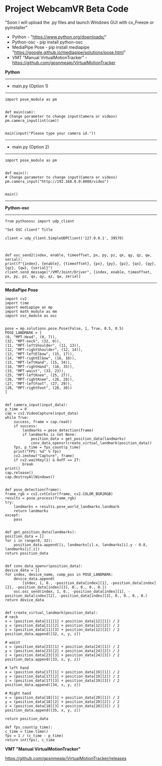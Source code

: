 # Project WebcamVR Beta Code #
"Soon I will upload the .py files and launch Windows GUI with cx_Freeze or pyinstaller"

- Python - "https://www.python.org/downloads/"
- Python-osc - pip install python-osc
- MediaPipe Pose - pip install mediapipe "https://google.github.io/mediapipe/solutions/pose.html"
- VMT "Manual VirtualMotionTracker" - https://github.com/gpsnmeajp/VirtualMotionTracker


**Python**
_____________________
- main.py (Option 1)
_____________________
    import pose_module as pm


    def main(cam):
    # Change parameter to change input(Camera or videos)
    pm.camera_input(int(cam))


    main(input("Please type your camera id."))
_____________________

- main.py (Option 2)
_____________________

    import pose_module as pm


    def main():
    # Change parameter to change input(Camera or videos)
    pm.camera_input("http://192.168.0.0:8080/video")


    main()
_____________________

**Python-osc**

_____________________

    from pythonosc import udp_client

    "Set OSC client" Title

    client = udp_client.SimpleUDPClient('127.0.0.1', 39570)



    def osc_send2(index, enable, timeoffset, px, py, pz, qx, qy, qz, qw, serial):
    print(f"{index}, {enable}, {timeoffset}, {px}, {py}, {pz}, {qx}, {qy}, {qz}, {qw}, {serial}")
    client.send_message("/VMT/Joint/Driver", [index, enable, timeoffset, px, py, pz, qx, qy, qz, qw, serial]
    
_____________________

**MediaPipe Pose**

    import cv2
    import time
    import mediapipe as mp
    import math_module as mm
    import osc_module as osc


    pose = mp.solutions.pose.Pose(False, 1, True, 0.5, 0.5)
    POSE_LANDMARK = [
    (0, "MPT-Head", (0, 7)),
    (32, "MPT-neck", (32, 0)),
    (11, "MPT-leftShoulder", (11, 13)),
    (12, "MPT-rightShoulder", (12, 14)),
    (13, "MPT-leftElbow", (15, 17)),
    (14, "MPT-rightElbow", (16, 18)),
    (15, "MPT-leftHand", (15, 34)),
    (16, "MPT-rightHand", (16, 35)),
    (33, "MPT-waist", (33, 23)),
    (25, "MPT-leftKnee", (25, 27)),
    (26, "MPT-rightKnee", (26, 28)),
    (27, "MPT-leftFoot", (27, 29)),
    (28, "MPT-rightFoot", (28, 30))
    ]


    def camera_input(input_data):
    p_time = 0
    cap = cv2.VideoCapture(input_data)
    while True:
        success, frame = cap.read()
        if success:
            landmarks = pose_detection(frame)
            if landmarks is not None:
                position_data = get_position_data(landmarks)
                conv_data_openvr(create_virtual_landmark(position_data))
        fps, p_time = fps_count(p_time)
        print("FPS: %d" % fps)
        cv2.imshow("Capture", frame)
        if cv2.waitKey(1) & 0xFF == 27:
            break
    print()
    cap.release()
    cap.destroyAllWindows()


    def pose_detection(frame):
    frame_rgb = cv2.cvtColor(frame, cv2.COLOR_BGR2RGB)
    results = pose.process(frame_rgb)
    try:
        landmarks = results.pose_world_landmarks.landmark
        return landmarks
    except:
        pass


    def get_position_data(landmarks):
    position_data = []
    for i in range(0, 32):
        position_data.append([i, landmarks[i].x, landmarks[i].y - 0.8, landmarks[i].z])
    return position_data


    def conv_data_openvr(position_data):
    device_data = []
    for index, device_name, comp_pos in POSE_LANDMARK:
        device_data.append(
            [index, 1, 0., -position_data[index][1], -position_data[index][2], -position_data[index][3], 0., 0., 0., 0.])
        osc.osc_send(index, 1, 0., -position_data[index][1], -position_data[index][2], -position_data[index][3], 0., 0., 0., 0.)
    return device_data


    def create_virtual_landmark(position_data):
    # neck
    x = (position_data[11][1] + position_data[12][1]) / 2
    y = (position_data[11][2] + position_data[12][2]) / 2
    z = (position_data[11][3] + position_data[12][3]) / 2
    position_data.append([32, x, y, z])

    # waist
    x = (position_data[23][1] + position_data[24][1]) / 2
    y = (position_data[23][2] + position_data[24][2]) / 2
    z = (position_data[23][3] + position_data[24][3]) / 2
    position_data.append([33, x, y, z])

    # left hand
    x = (position_data[17][1] + position_data[19][1]) / 2
    y = (position_data[17][2] + position_data[19][2]) / 2
    z = (position_data[17][3] + position_data[19][3]) / 2
    position_data.append([34, x, y, z])

    # Right hand
    x = (position_data[18][1] + position_data[20][1]) / 2
    y = (position_data[18][2] + position_data[20][2]) / 2
    z = (position_data[18][3] + position_data[20][3]) / 2
    position_data.append([35, x, y, z])

    return position_data

    def fps_count(p_time):
    c_time = time.time()
    fps = 1 / (c_time - p_time)
    return int(fps), c_time

**VMT "Manual VirtualMotionTracker"**

https://github.com/gpsnmeajp/VirtualMotionTracker/releases
